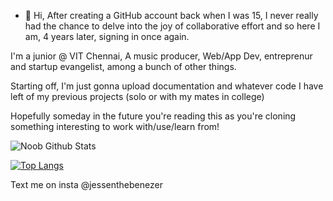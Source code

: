 - 👋 Hi, After creating a GitHub account back when I was 15, I never really had the chance to delve into the joy of collaborative effort
and so here I am, 4 years later, signing in once again. 

I'm a junior @ VIT Chennai, A music producer, Web/App Dev, entreprenur and startup evangelist, among a bunch of other things. 

Starting off, I'm just gonna upload documentation and whatever code I have left of my previous projects (solo or with my mates in college)

Hopefully someday in the future you're reading this as you're cloning something interesting to work with/use/learn from!

![Noob Github Stats](https://github-readme-stats.vercel.app/api?username=sm1else-bot&show_icons=true&theme=onedark)

[![Top Langs](https://github-readme-stats.vercel.app/api/top-langs/?username=sm1else-bot&theme=merko&layout=dracula)](https://open.spotify.com/artist/35Ir0ossYsmU5VHS1oVr8m?si=g_DR7Ag9SgqhswXyLt7BmQ&dl_branch=1)


Text me on insta @jessenthebenezer
